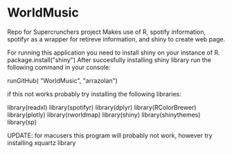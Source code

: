# WorldMusic
Repo for Supercrunchers project
Makes use of R, spotify information, spotifyr as a wrapper for retireve information, and shiny to create web page. 

For running this application you need to install shiny on your instance of R. package.install("shiny")
After succesfully installing shiny library run the following command in your console:

runGitHub( "WorldMusic", "arrazolan")


if this not works probably try installing the following libraries:

library(readxl)
library(spotifyr)
library(dplyr)
library(RColorBrewer)
library(plotly)
library(rworldmap)
library(shiny)
library(shinythemes)
library(sp)

UPDATE: for macusers this program will probably not work, however try installing xquartz library
